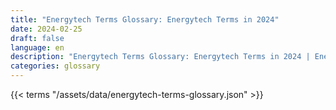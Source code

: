 ```yaml
---
title: "Energytech Terms Glossary: Energytech Terms in 2024"  
date: 2024-02-25
draft: false
language: en
description: "Energytech Terms Glossary: Energytech Terms in 2024 | Energytech Terms Glossary"
categories: glossary
---
```


{{< terms "/assets/data/energytech-terms-glossary.json" >}}
